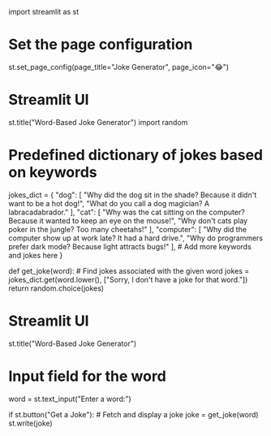 import streamlit as st
# Set the page configuration
st.set_page_config(page_title="Joke Generator", page_icon="😂")
# Streamlit UI
st.title("Word-Based Joke Generator")
import random
# Predefined dictionary of jokes based on keywords
jokes_dict = {
    "dog": [
        "Why did the dog sit in the shade? Because it didn't want to be a hot dog!",
        "What do you call a dog magician? A labracadabrador."
    ],
    "cat": [
        "Why was the cat sitting on the computer? Because it wanted to keep an eye on the mouse!",
        "Why don't cats play poker in the jungle? Too many cheetahs!"
    ],
    "computer": [
        "Why did the computer show up at work late? It had a hard drive.",
        "Why do programmers prefer dark mode? Because light attracts bugs!"
    ],
    # Add more keywords and jokes here
}

def get_joke(word):
    # Find jokes associated with the given word
    jokes = jokes_dict.get(word.lower(), ["Sorry, I don't have a joke for that word."])
    return random.choice(jokes)

# Streamlit UI
st.title("Word-Based Joke Generator")

# Input field for the word
word = st.text_input("Enter a word:")

if st.button("Get a Joke"):
    # Fetch and display a joke
    joke = get_joke(word)
    st.write(joke)

